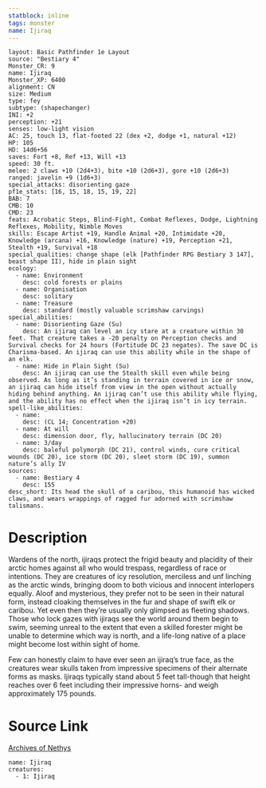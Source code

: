 ```yaml
---
statblock: inline
tags: monster
name: Ijiraq
---
```

```statblock
layout: Basic Pathfinder 1e Layout
source: "Bestiary 4"
Monster_CR: 9
name: Ijiraq
Monster_XP: 6400
alignment: CN
size: Medium
type: fey
subtype: (shapechanger)
INI: +2
perception: +21
senses: low-light vision
AC: 25, touch 13, flat-footed 22 (dex +2, dodge +1, natural +12)
HP: 105
HD: 14d6+56
saves: Fort +8, Ref +13, Will +13
speed: 30 ft.
melee: 2 claws +10 (2d4+3), bite +10 (2d6+3), gore +10 (2d6+3)
ranged: javelin +9 (1d6+3)
special_attacks: disorienting gaze
pf1e_stats: [16, 15, 18, 15, 19, 22]
BAB: 7
CMB: 10
CMD: 23
feats: Acrobatic Steps, Blind-Fight, Combat Reflexes, Dodge, Lightning Reflexes, Mobility, Nimble Moves
skills: Escape Artist +19, Handle Animal +20, Intimidate +20, Knowledge (arcana) +16, Knowledge (nature) +19, Perception +21, Stealth +19, Survival +18
special_qualities: change shape (elk [Pathfinder RPG Bestiary 3 147], beast shape II), hide in plain sight
ecology:
  - name: Environment
    desc: cold forests or plains
  - name: Organisation
    desc: solitary
  - name: Treasure
    desc: standard (mostly valuable scrimshaw carvings)
special_abilities:
  - name: Disorienting Gaze (Su)
    desc: An ijiraq can level an icy stare at a creature within 30 feet. That creature takes a -20 penalty on Perception checks and Survival checks for 24 hours (Fortitude DC 23 negates). The save DC is Charisma-based. An ijiraq can use this ability while in the shape of an elk.
  - name: Hide in Plain Sight (Su)
    desc: An ijiraq can use the Stealth skill even while being observed. As long as it’s standing in terrain covered in ice or snow, an ijiraq can hide itself from view in the open without actually hiding behind anything. An ijiraq can’t use this ability while flying, and the ability has no effect when the ijiraq isn’t in icy terrain.
spell-like_abilities:
  - name:
    desc: (CL 14; Concentration +20)
  - name: At will
    desc: dimension door, fly, hallucinatory terrain (DC 20)
  - name: 3/day
    desc: baleful polymorph (DC 21), control winds, cure critical wounds (DC 20), ice storm (DC 20), sleet storm (DC 19), summon nature’s ally IV
sources:
  - name: Bestiary 4
    desc: 155
desc_short: Its head the skull of a caribou, this humanoid has wicked claws, and wears wrappings of ragged fur adorned with scrimshaw talismans.
```
# Description
Wardens of the north, ijiraqs protect the frigid beauty and placidity of their arctic homes against all who would trespass, regardless of race or intentions. They are creatures of icy resolution, merciless and unf linching as the arctic winds, bringing doom to both vicious and innocent interlopers equally. Aloof and mysterious, they prefer not to be seen in their natural form, instead cloaking themselves in the fur and shape of swift elk or caribou. Yet even then they’re usually only glimpsed as fleeting shadows. Those who lock gazes with ijiraqs see the world around them begin to swim, seeming unreal to the extent that even a skilled forester might be unable to determine which way is north, and a life-long native of a place might become lost within sight of home.

Few can honestly claim to have ever seen an ijiraq’s true face, as the creatures wear skulls taken from impressive specimens of their alternate forms as masks. Ijiraqs typically stand about 5 feet tall-though that height reaches over 6 feet including their impressive horns- and weigh approximately 175 pounds.
# Source Link
[Archives of Nethys](https://aonprd.com/MonsterDisplay.aspx?ItemName=Ijiraq)
```encounter-table
name: Ijiraq
creatures:
  - 1: Ijiraq
```

